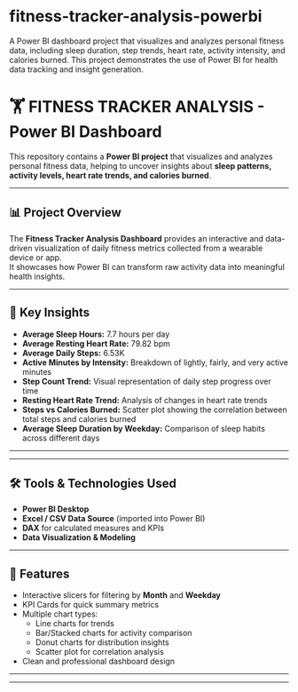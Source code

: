 # fitness-tracker-analysis-powerbi
A Power BI dashboard project that visualizes and analyzes personal fitness data, including sleep duration, step trends, heart rate, activity intensity, and calories burned. This project demonstrates the use of Power BI for health data tracking and insight generation.

# 🏋️ FITNESS TRACKER ANALYSIS - Power BI Dashboard

This repository contains a **Power BI project** that visualizes and analyzes personal fitness data, helping to uncover insights about **sleep patterns, activity levels, heart rate trends, and calories burned**.

---

## 📊 Project Overview

The **Fitness Tracker Analysis Dashboard** provides an interactive and data-driven visualization of daily fitness metrics collected from a wearable device or app.  
It showcases how Power BI can transform raw activity data into meaningful health insights.

---

## 🧠 Key Insights

- **Average Sleep Hours:** 7.7 hours per day  
- **Average Resting Heart Rate:** 79.82 bpm  
- **Average Daily Steps:** 6.53K  
- **Active Minutes by Intensity:** Breakdown of lightly, fairly, and very active minutes  
- **Step Count Trend:** Visual representation of daily step progress over time  
- **Resting Heart Rate Trend:** Analysis of changes in heart rate trends  
- **Steps vs Calories Burned:** Scatter plot showing the correlation between total steps and calories burned  
- **Average Sleep Duration by Weekday:** Comparison of sleep habits across different days  

---


---

## 🛠️ Tools & Technologies Used

- **Power BI Desktop**
- **Excel / CSV Data Source** (imported into Power BI)
- **DAX** for calculated measures and KPIs
- **Data Visualization & Modeling**

---

## 🚀 Features

- Interactive slicers for filtering by **Month** and **Weekday**
- KPI Cards for quick summary metrics
- Multiple chart types:
  - Line charts for trends
  - Bar/Stacked charts for activity comparison
  - Donut charts for distribution insights
  - Scatter plot for correlation analysis
- Clean and professional dashboard design

---


---

